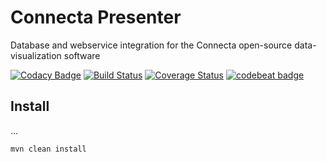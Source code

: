 # Connecta Presenter

Database and webservice integration for the Connecta open-source data-visualization software

[![Codacy Badge](https://api.codacy.com/project/badge/Grade/1070e30675e444df93f1edab3abcae67)](https://www.codacy.com/app/viniciuspires/connecta-presenter?utm_source=github.com&utm_medium=referral&utm_content=connecta-solutions/connecta-presenter&utm_campaign=badger)
[![Build Status](https://travis-ci.org/connecta-solutions/connecta-presenter.svg?branch=master)](https://travis-ci.org/connecta-solutions/connecta-presenter)
[![Coverage Status](https://coveralls.io/repos/github/connecta-solutions/connecta-presenter/badge.svg?branch=master)](https://coveralls.io/github/connecta-solutions/connecta-presenter?branch=master)
[![codebeat badge](https://codebeat.co/badges/2322fd2d-64c6-40e5-b93d-d71e06f2bee2)](https://codebeat.co/projects/github-com-connecta-solutions-connecta-presenter)


## Install

...

`mvn clean install`
